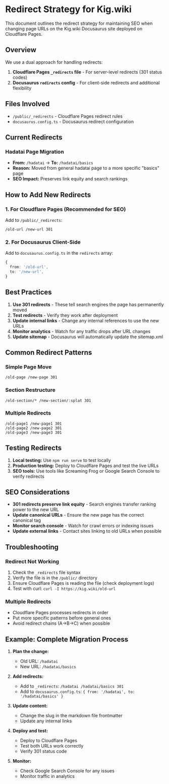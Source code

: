 # Redirect Strategy for Kig.wiki

This document outlines the redirect strategy for maintaining SEO when changing page URLs on the Kig.wiki Docusaurus site deployed on Cloudflare Pages.

## Overview

We use a dual approach for handling redirects:

1. **Cloudflare Pages `_redirects` file** - For server-level redirects (301 status codes)
2. **Docusaurus `redirects` config** - For client-side redirects and additional flexibility

## Files Involved

- `/public/_redirects` - Cloudflare Pages redirect rules
- `docusaurus.config.ts` - Docusaurus redirect configuration

## Current Redirects

### Hadatai Page Migration
- **From:** `/hadatai` → **To:** `/hadatai/basics`
- **Reason:** Moved from general hadatai page to a more specific "basics" page
- **SEO Impact:** Preserves link equity and search rankings

## How to Add New Redirects

### 1. For Cloudflare Pages (Recommended for SEO)

Add to `/public/_redirects`:
```
/old-url /new-url 301
```

### 2. For Docusaurus Client-Side

Add to `docusaurus.config.ts` in the `redirects` array:
```typescript
{
  from: '/old-url',
  to: '/new-url',
}
```

## Best Practices

1. **Use 301 redirects** - These tell search engines the page has permanently moved
2. **Test redirects** - Verify they work after deployment
3. **Update internal links** - Change any internal references to use the new URLs
4. **Monitor analytics** - Watch for any traffic drops after URL changes
5. **Update sitemap** - Docusaurus will automatically update the sitemap.xml

## Common Redirect Patterns

### Simple Page Move
```
/old-page /new-page 301
```

### Section Restructure
```
/old-section/* /new-section/:splat 301
```

### Multiple Redirects
```
/old-page1 /new-page1 301
/old-page2 /new-page2 301
/old-page3 /new-page3 301
```

## Testing Redirects

1. **Local testing:** Use `npm run serve` to test locally
2. **Production testing:** Deploy to Cloudflare Pages and test the live URLs
3. **SEO tools:** Use tools like Screaming Frog or Google Search Console to verify redirects

## SEO Considerations

- **301 redirects preserve link equity** - Search engines transfer ranking power to the new URL
- **Update canonical URLs** - Ensure the new page has the correct canonical tag
- **Monitor search console** - Watch for crawl errors or indexing issues
- **Update external links** - Contact sites linking to old URLs when possible

## Troubleshooting

### Redirect Not Working
1. Check the `_redirects` file syntax
2. Verify the file is in the `/public/` directory
3. Ensure Cloudflare Pages is reading the file (check deployment logs)
4. Test with curl: `curl -I https://kig.wiki/old-url`

### Multiple Redirects
- Cloudflare Pages processes redirects in order
- Put more specific patterns before general ones
- Avoid redirect chains (A→B→C) when possible

## Example: Complete Migration Process

1. **Plan the change:**
   - Old URL: `/hadatai`
   - New URL: `/hadatai/basics`

2. **Add redirects:**
   - Add to `_redirects`: `/hadatai /hadatai/basics 301`
   - Add to `docusaurus.config.ts`: `{ from: '/hadatai', to: '/hadatai/basics' }`

3. **Update content:**
   - Change the slug in the markdown file frontmatter
   - Update any internal links

4. **Deploy and test:**
   - Deploy to Cloudflare Pages
   - Test both URLs work correctly
   - Verify 301 status code

5. **Monitor:**
   - Check Google Search Console for any issues
   - Monitor traffic in analytics
